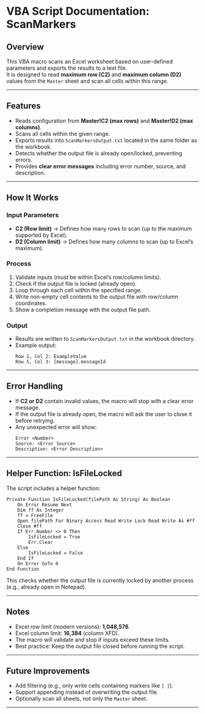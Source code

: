 # VBA Script Documentation: ScanMarkers

## Overview
This VBA macro scans an Excel worksheet based on user-defined parameters and exports the results to a text file.  
It is designed to read **maximum row (C2)** and **maximum column (D2)** values from the `Master` sheet and scan all cells within this range.

---

## Features
- Reads configuration from **Master!C2 (max rows)** and **Master!D2 (max columns)**.
- Scans all cells within the given range.
- Exports results into `ScanMarkersOutput.txt` located in the same folder as the workbook.
- Detects whether the output file is already open/locked, preventing errors.
- Provides **clear error messages** including error number, source, and description.

---

## How It Works

### Input Parameters
- **C2 (Row limit)** → Defines how many rows to scan (up to the maximum supported by Excel).
- **D2 (Column limit)** → Defines how many columns to scan (up to Excel’s maximum).

### Process
1. Validate inputs (must be within Excel’s row/column limits).
2. Check if the output file is locked (already open).
3. Loop through each cell within the specified range.
4. Write non-empty cell contents to the output file with row/column coordinates.
5. Show a completion message with the output file path.

### Output
- Results are written to `ScanMarkersOutput.txt` in the workbook directory.
- Example output:
  ```
  Row 1, Col 2: ExampleValue
  Row 5, Col 3: [message].messageId
  ```

---

## Error Handling
- If **C2 or D2** contain invalid values, the macro will stop with a clear error message.
- If the output file is already open, the macro will ask the user to close it before retrying.
- Any unexpected error will show:
  ```
  Error <Number>
  Source: <Error Source>
  Description: <Error Description>
  ```

---

## Helper Function: IsFileLocked
The script includes a helper function:
```vba
Private Function IsFileLocked(filePath As String) As Boolean
    On Error Resume Next
    Dim ff As Integer
    ff = FreeFile
    Open filePath For Binary Access Read Write Lock Read Write As #ff
    Close #ff
    If Err.Number <> 0 Then
        IsFileLocked = True
        Err.Clear
    Else
        IsFileLocked = False
    End If
    On Error GoTo 0
End Function
```
This checks whether the output file is currently locked by another process (e.g., already open in Notepad).

---

## Notes
- Excel row limit (modern versions): **1,048,576**.
- Excel column limit: **16,384** (column XFD).
- The macro will validate and stop if inputs exceed these limits.
- Best practice: Keep the output file closed before running the script.

---

## Future Improvements
- Add filtering (e.g., only write cells containing markers like `[ ]`).
- Support appending instead of overwriting the output file.
- Optionally scan all sheets, not only the `Master` sheet.

---
